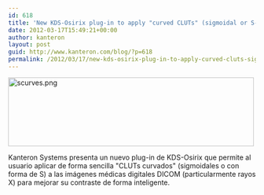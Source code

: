 ```yaml
---
id: 618
title: 'New KDS-Osirix plug-in to apply "curved CLUTs" (sigmoidal or S-shaped)'
date: 2012-03-17T15:49:21+00:00
author: kanteron
layout: post
guid: http://www.kanteron.com/blog/?p=618
permalink: /2012/03/17/new-kds-osirix-plug-in-to-apply-curved-cluts-sigmoidal-or-s-shaped/
---
```

[<img class="aligncenter" src="https://farm8.staticflickr.com/7043/6843779818_5c4ebd60c4.jpg" alt="scurves.png" width="500" height="140" />](http://www.flickr.com/photos/95033585@N00/6843779818/ "scurves.png by kanteronsystems, on Flickr")

Kanteron Systems presenta un nuevo plug-in de KDS-Osirix que permite al usuario aplicar de forma sencilla "CLUTs curvados" (sigmoidales o con forma de S) a las imágenes médicas digitales DICOM (particularmente rayos X) para mejorar su contraste de forma inteligente.